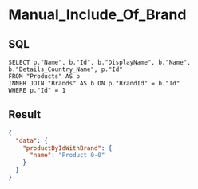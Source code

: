 # Manual_Include_Of_Brand

## SQL

```text
SELECT p."Name", b."Id", b."DisplayName", b."Name", b."Details_Country_Name", p."Id"
FROM "Products" AS p
INNER JOIN "Brands" AS b ON p."BrandId" = b."Id"
WHERE p."Id" = 1
```

## Result

```json
{
  "data": {
    "productByIdWithBrand": {
      "name": "Product 0-0"
    }
  }
}
```

